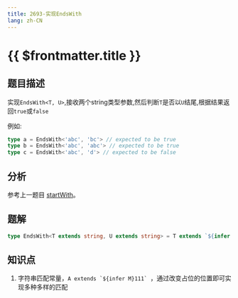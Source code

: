 ```yaml
---
title: 2693-实现EndsWith
lang: zh-CN
---
```


# {{ $frontmatter.title }}

## 题目描述

实现`EndsWith<T, U>`,接收两个string类型参数,然后判断`T`是否以`U`结尾,根据结果返回`true`或`false`

例如:

```typescript
type a = EndsWith<'abc', 'bc'> // expected to be true
type b = EndsWith<'abc', 'abc'> // expected to be true
type c = EndsWith<'abc', 'd'> // expected to be false
```

## 分析

参考上一题目 [startWith](/docs/medium/2688-%E5%AE%9E%E7%8E%B0StartWith.md)。

## 题解

```ts
type EndsWith<T extends string, U extends string> = T extends `${infer F}${U}` ? true : false;
```

## 知识点

1. 字符串匹配常量，```A extends `${infer M}111` ```，通过改变占位的位置即可实现多种多样的匹配